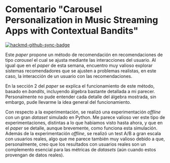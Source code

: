 # Comentario "Carousel Personalization in Music Streaming Apps with Contextual Bandits"

[![hackmd-github-sync-badge](https://hackmd.io/bJ41fEIpRROoDC1-PTJoPQ/badge)](https://hackmd.io/bJ41fEIpRROoDC1-PTJoPQ)


Este *paper* propone un método de recomendación en recomendaciones de tipo *carousel* el cual se ajusta mediante las interacciones del usuario. Al igual que en el *paper* de esta semana, encuentro muy valioso explorar sistemas recomendadores que se ajusten a problemas realistas, en este caso, la interacción de un usuario con las recomendaciones.

En la sección 2 del *paper* se explica el funcionamiento de este método, basado en *bandits*, incluyendo álgebra bastante detallada a mi parecer. Personalmente no pude entender cada detalle del álgebra mostrada, sin embargo, pude llevarme la idea general del funcionamiento. 

Con respecto a la experimentación, se realizó una experimentación *offline* con un gran *dataset* simulado en Python. Me parece valioso ver este tipo de experimentaciones, distintas a lo que habiamos visto hasta ahora, y que en el *paper* se detalle, aunque brevemente, como funciona esta simulación. Además de la experimentación *offline*, se realizó un test A/B a gran escala con usuarios reales, algo que me parece también muy valioso debido a que, personalmente, creo que los resultados con usuarios reales son un complemento esencial para las métricas de *datasets* (aún cuando estos provengan de datos reales).




